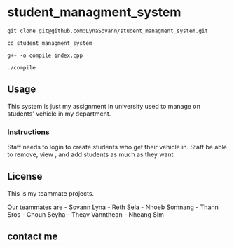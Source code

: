 ﻿# student_managment_system

    git clone git@github.com:LynaSovann/student_managment_system.git

    cd student_managment_system

    g++ -o compile index.cpp

    ./compile

## Usage
This system is just my assignment in university used to manage on students' vehicle in my department.
### Instructions
Staff needs to login to create students who get their vehicle in.
Staff be able to remove, view , and add students as much as they want.

## License
This is my teammate projects.

Our teammates are 
                                    -  Sovann Lyna
                                    - Reth Sela
                                    - Nhoeb Somnang
                                    - Thann Sros
                                    -  Choun Seyha
                                    - Theav Vannthean
                                    - Nheang Sim

## contact me


